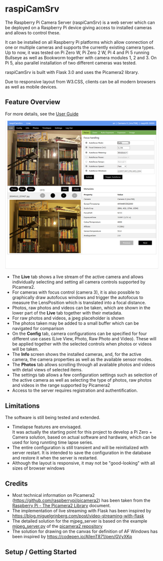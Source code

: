 # raspiCamSrv

The Raspberry Pi Camera Server (raspiCamSrv) is a web server which can be deployed on a Raspberry Pi device giving access to installed cameras and allows to control these.

It can be installed on all Raspberry Pi platforms which allow connection of one or multiple cameras and supports the currently existing camera types.
Up to now, it was tested on Pi Zero W, Pi Zero 2 W, Pi 4 and Pi 5 running Bullseye as well as Bookworm together with camera modules 1, 2 and 3. On Pi 5, also parallel installation of two different cameras was tested.

raspiCamSrv is built with Flask 3.0 and uses the Picamera2 library.

Due to responsive layout from W3.CSS, clients can be all modern browsers as well as mobile devices.

## Feature Overview
For more details, see the [User Guide](docs/UserGuide.md)

![Live Overview](docs/img/Live.jpg)

- The **Live** tab shows a live stream of the active camera and allows individually selecting and setting all camera controls supported by Picamera2.
- For cameras with focus control (camera 3), it is also possible to graphically draw autofocus windows and trigger the autofocus to measure the LensPosition which is translated into a focal distance.
- Photos, raw photos and videos can be taken, which are shown in the lower part of the **Live** tab together with their metadata.
- For raw photos and videos, a jpeg placeholder is shown
- The photos taken may be added to a small buffer which can be navigated for comparison
- On the **Config** tab, camera configurations can be specified for four different use cases (Live View, Photo, Raw Photo and Video). These will be applied together with the selected controls when photos or videos will be taken.
- The **Info** screen shows the installed cameras, and, for the active camera, the camera properties as well as the available sensor modes.
- The **Photos** tab allows scrolling through all available photos and videos with detail views of selected items.
- The settings tab allows a few configuration settings such as selection of the active camera as well as selecting the type of photos, raw photos and videos in the range supported by Picamera2
- Access to the server requires registration and authentification.

## Limitations
The software is still being tested and extended.

- Timelapse features are envisaged. <br>It was actually the starting point for this project to develop a Pi Zero + Camera solution, based on actual software and hardware, which can be used for long runnting time lapse series.
- The entire configuration is still transient and will be reinitialized with server restart. It is intended to save the configuration in the database and restore it when the server is restarted.
- Although the layout is responsive, it may not be "good-looking" with all sizes of browser windows

## Credits
- Most technical information on Picamera2 (<https://github.com/raspberrypi/picamera2>) has been taken from the [Raspberry Pi - The Picamera2 Library](https://datasheets.raspberrypi.com/camera/picamera2-manual.pdf) document.
- The implementation of live streaming with Flask has been inspired by <https://blog.miguelgrinberg.com/post/video-streaming-with-flask>
- The detailed solution for the mjpeg_server is based on the example [mjpeg_server.py](https://github.com/raspberrypi/picamera2/blob/main/examples/mjpeg_server.py) of the [picamera2 repository](https://github.com/raspberrypi/picamera2)
- The solution for drawing on the canvas for definition of AF Windows has been inspired by <https://codepen.io/AllenT871/pen/GVyXKp>

## Setup / Getting Started